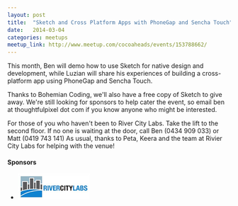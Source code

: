 ```yaml
---
layout: post
title:  "Sketch and Cross Platform Apps with PhoneGap and Sencha Touch"
date:   2014-03-04
categories: meetups
meetup_link: http://www.meetup.com/cocoaheads/events/153788662/
---
```


This month, Ben will demo how to use Sketch for native design and development, while Luzian will share his experiences of building a cross-platform app using PhoneGap and Sencha Touch.

Thanks to Bohemian Coding, we'll also have a free copy of Sketch to give away. We're still looking for sponsors to help cater the event, so email ben at thoughtfulpixel dot com if you know anyone who might be interested.

For those of you who haven't been to River City Labs. Take the lift to the second floor. If no one is waiting at the door, call Ben (0434 909 033) or Matt (0419 743 141) 
As usual, thanks to Peta, Keera and the team at Rivier City Labs for helping with the venue!

#### Sponsors

* ![River City Labs](/images/RCL_logo_2013.png)
